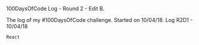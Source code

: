 100DaysOfCode Log - Round 2 - Edit B.

The log of my #100DaysOfCode challenge. Started on 10/04/18. Log
R2D1 - 10/04/18

    React
